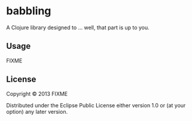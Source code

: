 # babbling

A Clojure library designed to ... well, that part is up to you.

## Usage

FIXME

## License

Copyright © 2013 FIXME

Distributed under the Eclipse Public License either version 1.0 or (at
your option) any later version.
